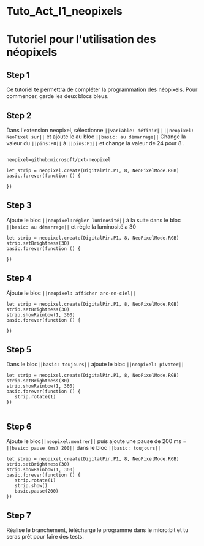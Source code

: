 # Tuto_Act_I1_neopixels
# Tutoriel pour l'utilisation des néopixels
 
## Step 1
Ce tutoriel te permettra de compléter la programmation des néopixels.
Pour commencer, garde les deux blocs bleus.
 
 
## Step 2
Dans l'extension neopixel, sélectionne  ``||variable: définir||`` ``||neopixel: NeoPixel sur||`` et ajoute le au bloc ``||basic: au démarrage||``
Change la valeur du ``||pins:P0||`` à ``||pins:P1||`` et change la valeur de 24 pour 8 .
 
```package
 
neopixel=github:microsoft/pxt-neopixel
```
```blocks
let strip = neopixel.create(DigitalPin.P1, 8, NeoPixelMode.RGB)
basic.forever(function () {
  
})
```
 
## Step 3
Ajoute le bloc ``||neopixel:régler luminosité||``  à la suite  dans le bloc ``||basic: au démarrage||`` et régle la luminosité a 30
 
```blocks
let strip = neopixel.create(DigitalPin.P1, 8, NeoPixelMode.RGB)
strip.setBrightness(30)
basic.forever(function () {
  
})
```
 
 
## Step 4
Ajoute le bloc ``||neopixel: afficher arc-en-ciel||``
 
```blocks
let strip = neopixel.create(DigitalPin.P1, 8, NeoPixelMode.RGB)
strip.setBrightness(30)
strip.showRainbow(1, 360)
basic.forever(function () {
  
})
```
 
## Step 5
 
Dans le bloc``||basic: toujours||`` ajoute le bloc ``||neopixel: pivoter||``
 
```blocks
let strip = neopixel.create(DigitalPin.P1, 8, NeoPixelMode.RGB)
strip.setBrightness(30)
strip.showRainbow(1, 360)
basic.forever(function () {
   strip.rotate(1)
})
 
```
 
## Step 6
Ajoute le bloc``||neopixel:montrer||``  puis  ajoute une pause de 200 ms = ``||basic: pause (ms) 200||`` dans le bloc ``||basic: toujours||``
 
```blocks
let strip = neopixel.create(DigitalPin.P1, 8, NeoPixelMode.RGB)
strip.setBrightness(30)
strip.showRainbow(1, 360)
basic.forever(function () {
   strip.rotate(1)
   strip.show()
   basic.pause(200)
})
```
## Step 7
 
Réalise le branchement, télécharge le programme dans le micro:bit et tu seras prêt pour faire des tests.
```blocks

```
